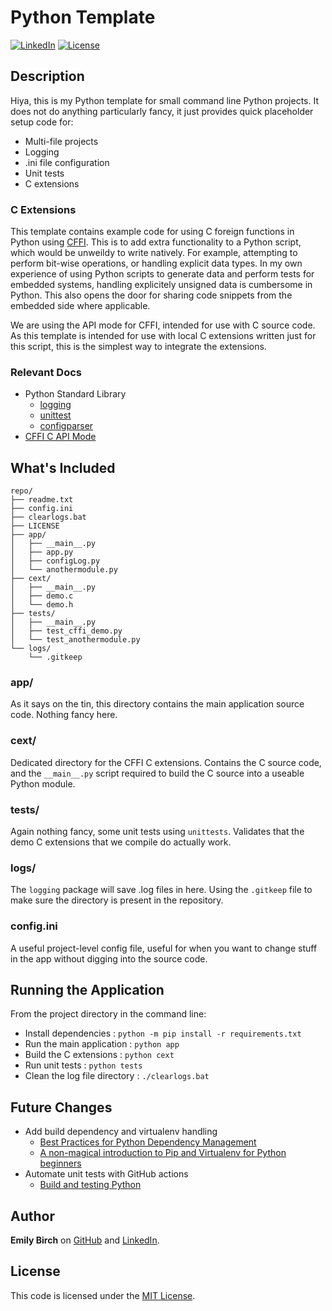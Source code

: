 

# Python Template

<!-- https://shields.io -->
[![LinkedIn](https://img.shields.io/badge/LinkedIn-Emily_Birch-blue)](https://www.linkedin.com/in/emily-w-birch/)
[![License](https://img.shields.io/github/license/EmilyWB/PythonTemplate)](LICENSE)

## Description
Hiya, this is my Python template for small command line Python projects. It does not do anything particularly fancy, it just provides quick placeholder setup code for:
- Multi-file projects
- Logging
- .ini file configuration
- Unit tests
- C extensions

### C Extensions
This template contains example code for using C foreign functions in Python using [CFFI](https://pypi.org/project/cffi/). This is to add extra functionality to a Python script, which would be unweildy to write natively. For example, attempting to perform bit-wise operations, or handling explicit data types. In my own experience of using Python scripts to generate data and perform tests for embedded systems, handling explicitely unsigned data is cumbersome in Python. This also opens the door for sharing code snippets from the embedded side where applicable. 

We are using the API mode for CFFI, intended for use with C source code. As this template is intended for use with local C extensions written just for this script, this is the simplest way to integrate the extensions. 

### Relevant Docs
* Python Standard Library
    * [logging](https://docs.python.org/3/library/logging.html)
    * [unittest](https://docs.python.org/3/library/unittest.html)
    * [configparser](https://docs.python.org/3/library/configparser.html)
* [CFFI C API Mode](https://cffi.readthedocs.io/en/latest/overview.html#api-mode-calling-c-sources-instead-of-a-compiled-library)


## What's Included
```text
repo/
├── readme.txt
├── config.ini
├── clearlogs.bat
├── LICENSE
├── app/
│   ├── __main__.py
│   ├── app.py
│   ├── configLog.py
│   └── anothermodule.py
├── cext/
│   ├── __main__.py
│   ├── demo.c
│   └── demo.h
├── tests/
│   ├── __main__.py
│   ├── test_cffi_demo.py
│   └── test_anothermodule.py
└── logs/
    └── .gitkeep
```

### app/
As it says on the tin, this directory contains the main application source code. Nothing fancy here.

### cext/
Dedicated directory for the CFFI C extensions. Contains the C source code, and the ```__main__.py``` script required to build the C source into a useable Python module.

### tests/
Again nothing fancy, some unit tests using ```unittests```. Validates that the demo C extensions that we compile do actually work.

### logs/
The ```logging``` package will save .log files in here. Using the ```.gitkeep``` file to make sure the directory is present in the repository.

### config.ini
A useful project-level config file, useful for when you want to change stuff in the app without digging into the source code.

## Running the Application
From the project directory in the command line:
* Install dependencies : ``` python -m pip install -r requirements.txt ```
* Run the main application : ```python app```
* Build the C extensions : ```python cext```
* Run unit tests : ```python tests```
* Clean the log file directory : ```./clearlogs.bat```

## Future Changes
* Add build dependency and virtualenv handling
    * [Best Practices for Python Dependency Management](https://medium.com/knerd/best-practices-for-python-dependency-management-cc8d1913db82)
    * [A non-magical introduction to Pip and Virtualenv for Python beginners ](https://www.dabapps.com/blog/introduction-to-pip-and-virtualenv-python/)
* Automate unit tests with GitHub actions
    * [Build and testing Python](https://docs.github.com/en/free-pro-team@latest/actions/guides/building-and-testing-python)

## Author
**Emily Birch** on [GitHub](https://github.com/EmilyWB) and [LinkedIn](https://www.linkedin.com/in/emily-w-birch/).

## License
This code is licensed under the [MIT License](LICENSE).